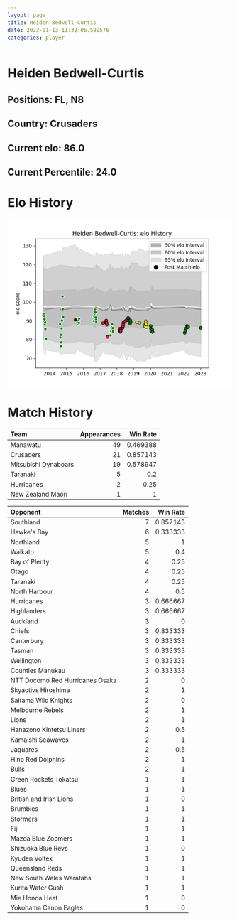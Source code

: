 ```yaml
---  
layout: page  
title: Heiden Bedwell-Curtis  
date: 2023-01-13 11:32:06.589576  
categories: player  
---
```

# Heiden Bedwell-Curtis

## Positions: FL, N8

## Country: Crusaders

## Current elo: 86.0

## Current Percentile: 24.0

# Elo History


![elo history](history_HeidenBedwell-Curtis.png)
# Match History


| Team                 |   Appearances |   Win Rate |
|:---------------------|--------------:|-----------:|
| Manawatu             |            49 |   0.469388 |
| Crusaders            |            21 |   0.857143 |
| Mitsubishi Dynaboars |            19 |   0.578947 |
| Taranaki             |             5 |   0.2      |
| Hurricanes           |             2 |   0.25     |
| New Zealand Maori    |             1 |   1        |

| Opponent                        |   Matches |   Win Rate |
|:--------------------------------|----------:|-----------:|
| Southland                       |         7 |   0.857143 |
| Hawke's Bay                     |         6 |   0.333333 |
| Northland                       |         5 |   1        |
| Waikato                         |         5 |   0.4      |
| Bay of Plenty                   |         4 |   0.25     |
| Otago                           |         4 |   0.25     |
| Taranaki                        |         4 |   0.25     |
| North Harbour                   |         4 |   0.5      |
| Hurricanes                      |         3 |   0.666667 |
| Highlanders                     |         3 |   0.666667 |
| Auckland                        |         3 |   0        |
| Chiefs                          |         3 |   0.833333 |
| Canterbury                      |         3 |   0.333333 |
| Tasman                          |         3 |   0.333333 |
| Wellington                      |         3 |   0.333333 |
| Counties Manukau                |         3 |   0.333333 |
| NTT Docomo Red Hurricanes Osaka |         2 |   0        |
| Skyactivs Hiroshima             |         2 |   1        |
| Saitama Wild Knights            |         2 |   0        |
| Melbourne Rebels                |         2 |   1        |
| Lions                           |         2 |   1        |
| Hanazono Kintetsu Liners        |         2 |   0.5      |
| Kamaishi Seawaves               |         2 |   1        |
| Jaguares                        |         2 |   0.5      |
| Hino Red Dolphins               |         2 |   1        |
| Bulls                           |         2 |   1        |
| Green Rockets Tokatsu           |         1 |   1        |
| Blues                           |         1 |   1        |
| British and Irish Lions         |         1 |   0        |
| Brumbies                        |         1 |   1        |
| Stormers                        |         1 |   1        |
| Fiji                            |         1 |   1        |
| Mazda Blue Zoomers              |         1 |   1        |
| Shizuoka Blue Revs              |         1 |   0        |
| Kyuden Voltex                   |         1 |   1        |
| Queensland Reds                 |         1 |   1        |
| New South Wales Waratahs        |         1 |   1        |
| Kurita Water Gush               |         1 |   1        |
| Mie Honda Heat                  |         1 |   0        |
| Yokohama Canon Eagles           |         1 |   0        |